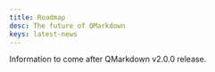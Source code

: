 ```yaml
---
title: Roadmap
desc: The future of QMarkdown
keys: latest-news
---
```

Information to come after QMarkdown v2.0.0 release.